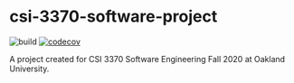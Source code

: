 # csi-3370-software-project

![build](https://github.com/andrewdimmer/csi-3370-software-project/workflows/Gradle%20Build%20and%20Test/badge.svg)
[![codecov](https://codecov.io/gh/andrewdimmer/csi-3370-software-project/branch/master/graph/badge.svg)](https://codecov.io/gh/andrewdimmer/csi-3370-software-project)

A project created for CSI 3370 Software Engineering Fall 2020 at Oakland University.
